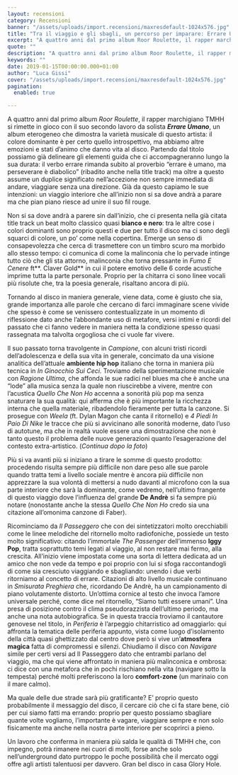 ```yaml
---
layout: recensioni
category: Recensioni
banner: "/assets/uploads/import.recensioni/maxresdefault-1024x576.jpg"
title: "Tra il viaggio e gli sbagli, un percorso per imparare: Errare Umano di TMHH"
excerpt: "A quattro anni dal primo album Roor Roulette, il rapper marchigiano TMHH si rimette in gioco con il suo secondo lavoro da solista Errare Umano, un album eterogeneo che dimostra la varietà musicale di questo artista: il colore dominante è per certo quello introspettivo, ma abbiamo altre emozioni e stati d’animo che danno vita al [&hellip"
quote: ""
description: "A quattro anni dal primo album Roor Roulette, il rapper marchigiano TMHH si rimette in gioco con il suo secondo lavoro da solista Errare Umano, un album eterogeneo che dimostra la varietà musicale di questo artista: il colore dominante è per certo quello introspettivo, ma abbiamo altre emozioni e stati d’animo che danno vita al [&hellip"
keywords: ""
date: 2019-01-15T00:00:00.000+01:00
author: "Luca Gissi"
cover: "/assets/uploads/import.recensioni/maxresdefault-1024x576.jpg"
pagination:
  enabled: true

---
```


A quattro anni dal primo album _Roor Roulette_, il rapper marchigiano TMHH si rimette in gioco con il suo secondo lavoro da solista **_Errare Umano_**, un album eterogeneo che dimostra la varietà musicale di questo artista: il colore dominante è per certo quello introspettivo, ma abbiamo altre emozioni e stati d’animo che danno vita al disco. Partendo dal titolo possiamo già delineare gli elementi guida che ci accompagneranno lungo la sua durata: il verbo errare rimanda subito al proverbio “errare è umano, ma perseverare è diabolico” (ribadito anche nella title track) ma oltre a questo assume un duplice significato nell’accezione non sempre immediata di andare, viaggiare senza una direzione. Già da questo capiamo le sue intenzioni: un viaggio interiore che all’inizio non si sa dove andrà a parare ma che pian piano riesce ad unire il suo fil rouge.

Non si sa dove andrà a parere sin dall’inizio, che ci presenta nella già citata title track un beat molto classico quasi **bianco e nero**: tra le altre cose i colori dominanti sono proprio questi e due per tutto il disco ma ci sono degli squarci di colore, un po’ come nella copertina. Emerge un senso di consapevolezza che cerca di trasmettere con un timbro scuro ma morbido allo stesso tempo: ci comunica di come la malinconia che lo pervade intinge tutto ciò che gli sta attorno, malinconia che torna pressante in _Fumo E Cenere_ ft**. Claver Gold** in cui il potere emotivo delle 6 corde acustiche imprime tutta la parte personale. Proprio per la chitarra ci sono linee vocali più risolute che, tra la poesia generale, risaltano ancora di più.

Tornando al disco in maniera generale, viene data, come è giusto che sia, grande importanza alle parole che cercano di farci immaginare scene vivide che spesso è come se venissero contestualizzate in un momento di riflessione dato anche l’abbondante uso di metafore, versi intimi e ricordi del passato che ci fanno vedere in maniera netta la condizione spesso quasi rassegnata ma talvolta orgogliosa che ci vuole far vivere.

Il suo passato torna travolgente in _Campione_, con alcuni tristi ricordi dell’adolescenza e della sua vita in generale, concimato da una visione analitica dell’attuale **ambiente hip hop** italiano che torna in maniera più tecnica in _In Ginocchio Sui Ceci_. Troviamo della sperimentazione musicale con _Ragione Ultima_, che affonda le sue radici nel blues ma che è anche una “lode” alla musica senza la quale non riuscirebbe a vivere, mentre con l’acustica _Quello Che Non Ho_ accenna a sonorità più pop ma senza snaturare la sua qualità: qui afferma che è più importante la ricchezza interna che quella materiale, ribadendolo fieramente per tutta la canzone. Si prosegue con _Weela_ (ft. Dylan Magon che canta il ritornello) e _4 Piedi In Paio Di Nike_ le tracce che più si avvicinano alle sonorità moderne, dato l’uso di autotune, ma che in realtà vuole essere una dimostrazione che non è tanto questo il problema delle nuove generazioni quanto l’esagerazione del contesto extra-artistico. (_Continua dopo la foto_)

Più si va avanti più si iniziano a tirare le somme di questo prodotto: procedendo risulta sempre più difficile non dare peso alle sue parole quando tratta temi a livello sociale mentre è ancora più difficile non apprezzare la sua volontà di mettersi a nudo davanti al microfono con la sua parte interiore che sarà la dominante, come vedremo, nell’ultimo frangente di questo viaggio dove l’influenza del grande **De Andrè** si fa sempre più notare (nonostante anche la stessa _Quello Che Non Ho_ credo sia una citazione all’omonima canzone di Faber).

Ricominciamo da _Il Passeggero_ che con dei sintetizzatori molto orecchiabili come le linee melodiche del ritornello molto radiofoniche, possiede un testo molto significativo: citando l’immortale _The Passenger_ dell’immenso **Iggy Pop**, tratta soprattutto temi legati al viaggio, al non restare mai fermo, alla crescita. All’inizio viene impostata come una sorta di lettera dedicata ad un amico che non vede da tempo e poi proprio con lui si sfoga raccontandogli di come sia cresciuto viaggiando e sbagliando: unendo i due verbi ritorniamo al concetto di errare. Citazioni di alto livello musicale continuano in _Smisurata Preghiera_ che, ricordando De Andrè, ha un campionamento di piano volutamente distorto. Un’ottima cornice al testo che invoca l’amore universale perché, come dice nel ritornello, “Siamo tutti essere umani”. Una presa di posizione contro il clima pseudorazzista dell’ultimo periodo, ma anche una nota autobiografica. Se in questa traccia troviamo il cantautore genovese nel titolo, in _Periferia_ è l’arpeggio chitarristico ad omaggiarlo: qui affronta la tematica delle periferia appunto, vista come luogo d’isolamento della città quasi ghettizzato dal centro dove però si vive un’**atmosfera magica** fatta di compromessi e silenzi. Chiudiamo il disco con _Navigare_ simile per certi versi ad Il Passeggero dato che entrambi parlano del viaggio, ma che qui viene affrontato in maniera più malinconica e ombrosa: ci dice con una metafora che in pochi rischiano nella vita (navigare sotto la tempesta) perché molti preferiscono la loro **comfort-zone** (un marinaio con il mare calmo).

Ma quale delle due strade sarà più gratificante? E’ proprio questo probabilmente il messaggio del disco, il cercare ciò che ci fa stare bene, ciò per cui siamo fatti ma errando: proprio per questo possiamo sbagliare quante volte vogliamo, l’importante è vagare, viaggiare sempre e non solo fisicamente ma anche nella nostra parte interiore per scoprirci a pieno.

Un lavoro che conferma in maniera più salda le qualità di TMHH che, con impegno, potrà rimanere nei cuori di molti, forse anche solo nell’underground dato purtroppo le poche possibilità che il mercato oggi offre agli artisti talentuosi per davvero. Gran bel disco in casa Glory Hole.